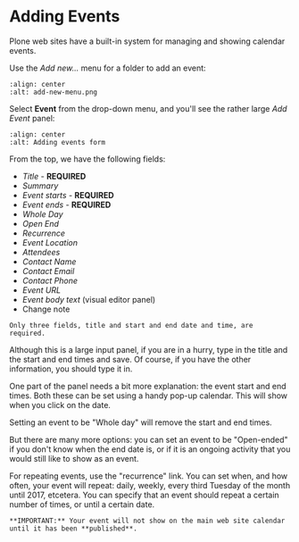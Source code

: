 # Adding Events

Plone web sites have a built-in system for managing and showing calendar events.

Use the *Add new...* menu for a folder to add an event:

```{figure} adding-events_add-menu.png
:align: center
:alt: add-new-menu.png
```

Select **Event** from the drop-down menu, and you'll see the rather large *Add Event* panel:

```{figure} adding-events_add-form.png
:align: center
:alt: Adding events form
```

From the top, we have the following fields:

- *Title* - **REQUIRED**
- *Summary*
- *Event starts* - **REQUIRED**
- *Event ends* - **REQUIRED**
- *Whole Day*
- *Open End*
- *Recurrence*
- *Event Location*
- *Attendees*
- *Contact Name*
- *Contact Email*
- *Contact Phone*
- *Event URL*
- *Event body text* (visual editor panel)
- Change note

```{note}
Only three fields, title and start and end date and time, are required.
```

Although this is a large input panel, if you are in a hurry, type in the title and the start and end times and save.
Of course, if you have the other information, you should type it in.

One part of the panel needs a bit more explanation: the event start and end times.
Both these can be set using a handy pop-up calendar. This will show when you click on the date.

Setting an event to be "Whole day" will remove the start and end times.

But there are many more options: you can set an event to be "Open-ended" if you don't know when the end date is, or if it is an ongoing activity that you would still like to show as an event.

For repeating events, use the "recurrence" link. You can set when, and how often, your event will repeat: daily, weekly, every third Tuesday of the month until 2017, etcetera. You can specify that an event should repeat a certain number of times, or until a certain date.

```{note}
**IMPORTANT:** Your event will not show on the main web site calendar until it has been **published**.
```
